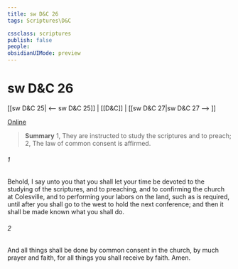```yaml
---
title: sw D&C 26
tags: Scriptures\D&C

cssclass: scriptures
publish: false
people:
obsidianUIMode: preview
---
```


# sw D&C 26
[[sw D&C 25| <-- sw D&C 25]] | [[D&C]] | [[sw D&C 27|sw D&C 27 --> ]]

[Online](https://churchofjesuschrist.org/study/scriptures/dc-testament/dc/26?lang=eng)

> __Summary__
1, They are instructed to study the scriptures and to preach; 2, The law of common consent is affirmed.

###### 1 
Behold, I say unto you that you shall let your time be devoted to the studying of the scriptures, and to preaching, and to confirming the church at Colesville, and to performing your labors on the land, such as is required, until after you shall go to the west to hold the next conference; and then it shall be made known what you shall do.

###### 2 
And all things shall be done by common consent in the church, by much prayer and faith, for all things you shall receive by faith. Amen.

